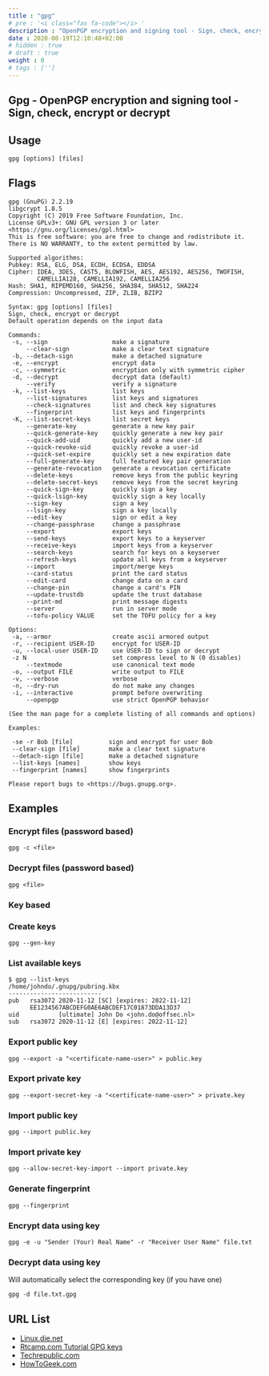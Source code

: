```yaml
---
title : "gpg"
# pre : '<i class="fas fa-code"></i> '
description : "OpenPGP encryption and signing tool - Sign, check, encrypt or decrypt."
date : 2020-08-19T12:10:48+02:00
# hidden : true
# draft : true
weight : 0
# tags : ['']
---
```


## Gpg - OpenPGP encryption and signing tool - Sign, check, encrypt or decrypt

## Usage

```plain
gpg [options] [files]
```

## Flags

```plain
gpg (GnuPG) 2.2.19
libgcrypt 1.8.5
Copyright (C) 2019 Free Software Foundation, Inc.
License GPLv3+: GNU GPL version 3 or later <https://gnu.org/licenses/gpl.html>
This is free software: you are free to change and redistribute it.
There is NO WARRANTY, to the extent permitted by law.

Supported algorithms:
Pubkey: RSA, ELG, DSA, ECDH, ECDSA, EDDSA
Cipher: IDEA, 3DES, CAST5, BLOWFISH, AES, AES192, AES256, TWOFISH,
        CAMELLIA128, CAMELLIA192, CAMELLIA256
Hash: SHA1, RIPEMD160, SHA256, SHA384, SHA512, SHA224
Compression: Uncompressed, ZIP, ZLIB, BZIP2

Syntax: gpg [options] [files]
Sign, check, encrypt or decrypt
Default operation depends on the input data

Commands:
 -s, --sign                  make a signature
     --clear-sign            make a clear text signature
 -b, --detach-sign           make a detached signature
 -e, --encrypt               encrypt data
 -c, --symmetric             encryption only with symmetric cipher
 -d, --decrypt               decrypt data (default)
     --verify                verify a signature
 -k, --list-keys             list keys
     --list-signatures       list keys and signatures
     --check-signatures      list and check key signatures
     --fingerprint           list keys and fingerprints
 -K, --list-secret-keys      list secret keys
     --generate-key          generate a new key pair
     --quick-generate-key    quickly generate a new key pair
     --quick-add-uid         quickly add a new user-id
     --quick-revoke-uid      quickly revoke a user-id
     --quick-set-expire      quickly set a new expiration date
     --full-generate-key     full featured key pair generation
     --generate-revocation   generate a revocation certificate
     --delete-keys           remove keys from the public keyring
     --delete-secret-keys    remove keys from the secret keyring
     --quick-sign-key        quickly sign a key
     --quick-lsign-key       quickly sign a key locally
     --sign-key              sign a key
     --lsign-key             sign a key locally
     --edit-key              sign or edit a key
     --change-passphrase     change a passphrase
     --export                export keys
     --send-keys             export keys to a keyserver
     --receive-keys          import keys from a keyserver
     --search-keys           search for keys on a keyserver
     --refresh-keys          update all keys from a keyserver
     --import                import/merge keys
     --card-status           print the card status
     --edit-card             change data on a card
     --change-pin            change a card's PIN
     --update-trustdb        update the trust database
     --print-md              print message digests
     --server                run in server mode
     --tofu-policy VALUE     set the TOFU policy for a key

Options:
 -a, --armor                 create ascii armored output
 -r, --recipient USER-ID     encrypt for USER-ID
 -u, --local-user USER-ID    use USER-ID to sign or decrypt
 -z N                        set compress level to N (0 disables)
     --textmode              use canonical text mode
 -o, --output FILE           write output to FILE
 -v, --verbose               verbose
 -n, --dry-run               do not make any changes
 -i, --interactive           prompt before overwriting
     --openpgp               use strict OpenPGP behavior

(See the man page for a complete listing of all commands and options)

Examples:

 -se -r Bob [file]          sign and encrypt for user Bob
 --clear-sign [file]        make a clear text signature
 --detach-sign [file]       make a detached signature
 --list-keys [names]        show keys
 --fingerprint [names]      show fingerprints

Please report bugs to <https://bugs.gnupg.org>.
```

## Examples

### Encrypt files (password based)

```plain
gpg -c <file>
```

### Decrypt files  (password based)

```plain
gpg <file>
```

### Key based

### Create keys

```plain
gpg --gen-key
```

### List available keys

```plain
$ gpg --list-keys
/home/johndo/.gnupg/pubring.kbx
--------------------------
pub   rsa3072 2020-11-12 [SC] [expires: 2022-11-12]
      EE1234567ABCDEFG0AE6ABCDEF17C01873DDA13D37
uid           [ultimate] John Do <john.do@offsec.nl>
sub   rsa3072 2020-11-12 [E] [expires: 2022-11-12]
```

### Export public key

```plain
gpg --export -a "<certificate-name-user>" > public.key
```

### Export private key

```plain
gpg --export-secret-key -a "<certificate-name-user>" > private.key
```

### Import public key

```plain
gpg --import public.key
```

### Import private key

```plain
gpg --allow-secret-key-import --import private.key
```

### Generate fingerprint

```plain
gpg --fingerprint
```

### Encrypt data using key

```plain
gpg -e -u "Sender (Your) Real Name" -r "Receiver User Name" file.txt
```

### Decrypt data using key

Will automatically select the corresponding key (if you have one)

```plain
gpg -d file.txt.gpg
```

## URL List

* [Linux.die.net](https://linux.die.net/man/1/gpg)
* [Rtcamp.com Tutorial GPG keys](https://rtcamp.com/tutorials/linux/gpg-keys/)
* [Techrepublic.com](https://www.techrepublic.com/article/how-to-easily-encryptdecrypt-a-file-in-linux-with-gpg/)
* [HowToGeek.com](https://www.howtogeek.com/427982/how-to-encrypt-and-decrypt-files-with-gpg-on-linux/)
